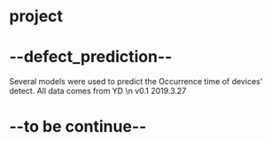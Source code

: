 # project
# --defect_prediction--
Several models were used to predict the Occurrence time of devices' detect. All data comes from YD \n
v0.1 2019.3.27

# --to be continue--
